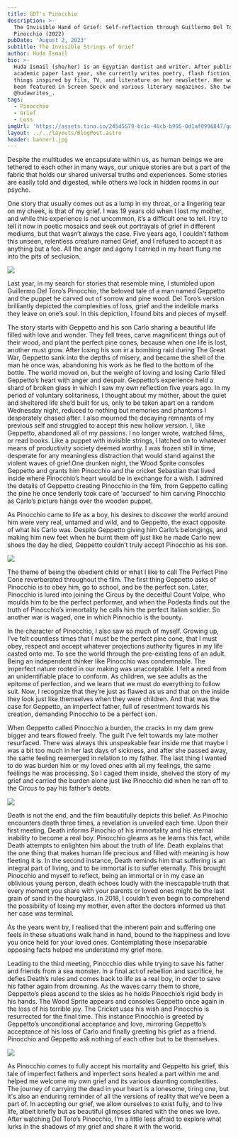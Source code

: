 ```yaml
---
title: GDT's Pinocchio
description: >-
  The Invisible Hand of Grief: Self-reflection through Guillermo Del Toro's
  Pinocchio (2022)
pubDate: 'August 2, 2023'
subtitle: The Invisible Strings of Grief
author: Huda Ismail
bio: >-
  Huda Ismail (she/her) is an Egyptian dentist and writer. After publishing an
  academic paper last year, she currently writes poetry, flash fiction, and all
  things inspired by film, TV, and literature on her newsletter. Her work has
  been featured in Screen Speck and various literary magazines. She tweets from
  @hudawrites_.
tags:
  - Pinocchio
  - Grief
  - Loss
imgUrl: 'https://assets.tina.io/245d5579-bc1c-46cb-b995-0d1af0996847/gdt_banner.jpeg'
layout: ../../layouts/BlogPost.astro
header: banner1.jpg
---
```


Despite the multitudes we encapsulate within us, as human beings we are tethered to each other in many ways, our unique stories are but a part of the fabric that holds our shared universal truths and experiences. Some stories are easily told and digested, while others we lock in hidden rooms in our psyche.

One story that usually comes out as a lump in my throat, or a lingering tear on my cheek, is that of my grief. I was 19 years old when I lost my mother, and while this experience is not uncommon, it’s a difficult one to tell. I try to tell it now in poetic mosaics and seek out portrayals of grief in different mediums, but that wasn’t always the case. Five years ago, I couldn’t fathom this unseen, relentless creature named Grief, and I refused to accept it as anything but a foe. All the anger and agony I carried in my heart flung me into the pits of seclusion.

![](/GDT.jpeg)

Last year, in my search for stories that resemble mine, I stumbled upon Guillermo Del Toro’s Pinocchio, the beloved tale of a man named Geppetto and the puppet he carved out of sorrow and pine wood. Del Toro’s version brilliantly depicted the complexities of loss, grief and the indelible marks they leave on one’s soul. In this depiction, I found bits and pieces of myself.

The story starts with Geppetto and his son Carlo sharing a beautiful life filled with love and wonder. They fell trees, carve magnificent things out of their wood, and plant the perfect pine cones, because when one life is lost, another must grow. After losing his son in a bombing raid during The Great War, Geppetto sank into the depths of misery, and became the shell of the man he once was, abandoning his work as he fled to the bottom of the bottle. The world moved on, but the weight of loving and losing Carlo filled Geppetto’s heart with anger and despair. Geppetto’s experience held a shard of broken glass in which I saw my own reflection five years ago. In my period of voluntary solitariness, I thought about my mother, about the quiet and sheltered life she’d built for us, only to be taken apart on a random Wednesday night, reduced to nothing but memories and phantoms I desperately chased after. I also mourned the decaying remnants of my previous self and struggled to accept this new hollow version. I, like Geppetto, abandoned all of my passions. I no longer wrote, watched films, or read books. Like a puppet with invisible strings, I latched on to whatever means of productivity society deemed worthy. I was frozen still in time, desperate for any meaningless distraction that would stand against the violent waves of grief.One drunken night, the Wood Sprite consoles Geppetto and grants him Pinocchio and the cricket Sebastian that lived inside where Pinocchio’s heart would be in exchange for a wish. I admired the details of Geppetto creating Pinocchio in the film, from Geppetto calling the pine he once tenderly took care of ‘accursed’ to him carving Pinocchio as Carlo’s picture hangs over the wooden puppet.

As Pinocchio came to life as a boy, his desires to discover the world around him were very real, untamed and wild, and to Geppetto, the exact opposite of what his Carlo was. Despite Geppetto giving him Carlo’s belongings, and making him new feet when he burnt them off just like he made Carlo new shoes the day he died, Geppetto couldn’t truly accept Pinocchio as his son.

![](</image4 (2).jpeg>)

The theme of being the obedient child or what I like to call The Perfect Pine Cone reverberated throughout the film. The first thing Geppetto asks of Pinocchio is to obey him, go to school, and be the perfect son. Later, Pinocchio is lured into joining the Circus by the deceitful Count Volpe, who moulds him to be the perfect performer, and when the Podesta finds out the truth of Pinocchio’s immortality he calls him the perfect Italian soldier. So another war is waged, one in which Pinnochio is the bounty.

In the character of Pinocchio, I also saw so much of myself. Growing up, I’ve felt countless times that I must be the perfect pine cone, that I must obey, respect and accept whatever projections authority figures in my life casted onto me. To see the world through the pre-existing lens of an adult. Being an independent thinker like Pinocchio was condemnable. The imperfect nature rooted in our making was unacceptable. I felt a need from an unidentifiable place to conform. As children, we see adults as the epitome of perfection, and we learn that we must do everything to follow suit. Now, I recognize that they’re just as flawed as us and that on the inside they look just like themselves when they were children. And that was the case for Geppetto, an imperfect father, full of resentment towards his creation, demanding Pinocchio to be a perfect son.

When Geppetto called Pinocchio a burden, the cracks in my dam grew bigger and tears flowed freely. The guilt I’ve felt towards my late mother resurfaced. There was always this unspeakable fear inside me that maybe I was a bit too much in her last days of sickness, and after she passed away, the same feeling reemerged in relation to my father. The last thing I wanted to do was burden him or my loved ones with all my feelings, the same feelings he was processing. So I caged them inside, shelved the story of my grief and carried the burden alone just like Pinocchio did when he ran off to the Circus to pay his father’s debts.

![](</image5 (1).jpeg>)

Death is not the end, and the film beautifully depicts this belief. As Pinochio encounters death three times, a revelation is unveiled each time. Upon their first meeting, Death informs Pinochio of his immortality and his eternal inability to become a real boy. Pinocchio gleams as he learns this fact, while Death attempts to enlighten him about the truth of life. Death explains that the one thing that makes human life precious and filled with meaning is how fleeting it is. In the second instance, Death reminds him that suffering is an integral part of living, and to be immortal is to suffer eternally. This brought Pinocchio and myself to reflect, being an immortal or in my case an oblivious young person, death echoes loudly with the inescapable truth that every moment you share with your parents or loved ones might be the last grain of sand in the hourglass. In 2018, I couldn’t even begin to comprehend the possibility of losing my mother, even after the doctors informed us that her case was terminal.

As the years went by, I realised that the inherent pain and suffering one feels in these situations walk hand in hand, bound to the happiness and love you once held for your loved ones. Contemplating these inseparable opposing facts helped me understand my grief more.

Leading to the third meeting, Pinocchio dies while trying to save his father and friends from a sea monster. In a final act of rebellion and sacrifice, he defies Death’s rules and comes back to life as a real boy, in order to save his father again from drowning. As the waves carry them to shore, Geppetto’s pleas ascend to the skies as he holds Pinocchio’s rigid body in his hands. The Wood Sprite appears and consoles Geppetto once again in the loss of his terrible joy. The Cricket uses his wish and Pinocchio is resurrected for the final time. This instance Pinocchio is greeted by Geppetto’s unconditional acceptance and love, mirroring Geppetto’s acceptance of his loss of Carlo and finally greeting his grief as a friend. Pinocchio and Geppetto ask nothing of each other but to be themselves.

![](</image6 (1).jpeg>)

As Pinocchio comes to fully accept his mortality and Geppetto his grief, this tale of imperfect fathers and imperfect sons healed a part within me and helped me welcome my own grief and its various daunting complexities. The journey of carrying the dead in your heart is a lonesome, tiring one, but it's also an enduring reminder of all the versions of reality that we’ve been a part of. In accepting our grief, we allow ourselves to exist fully, and to live life, albeit briefly but as beautiful glimpses shared with the ones we love. After watching Del Toro’s Pinocchio, I’m a little less afraid to explore what lurks in the shadows of my grief and share it with the world.
